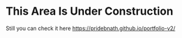 # This Area Is Under Construction

Still you can check it here
https://pridebnath.github.io/portfolio-v2/